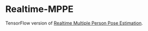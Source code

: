 # Realtime-MPPE
TensorFlow version of [Realtime Multiple Person Pose Estimation](https://github.com/ZheC/Realtime_Multi-Person_Pose_Estimation).
